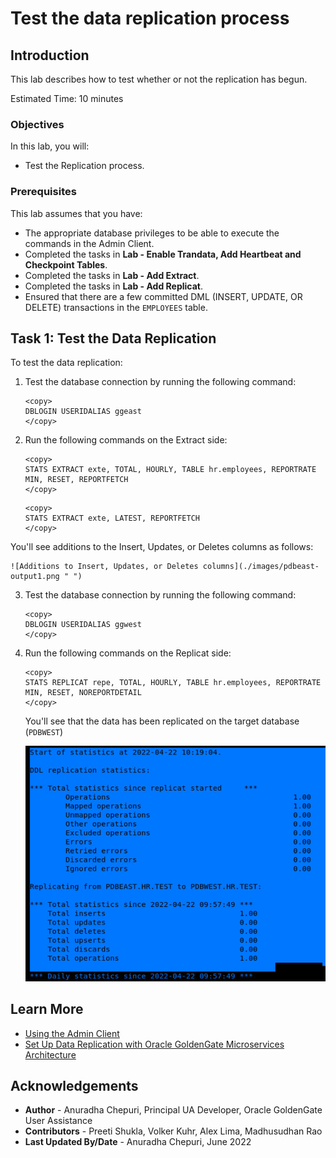 # Test the data replication process

## Introduction

This lab describes how to test whether or not the replication has begun.

Estimated Time: 10 minutes

### Objectives
In this lab, you will:
* Test the Replication process.


### Prerequisites
This lab assumes that you have:
- The appropriate database privileges to be able to execute the commands in the Admin Client.
- Completed the tasks in **Lab - Enable Trandata, Add Heartbeat and Checkpoint Tables**.
- Completed the tasks in **Lab - Add Extract**.
- Completed the tasks in **Lab - Add Replicat**.
- Ensured that there are a few committed DML (INSERT, UPDATE, OR DELETE) transactions in the `EMPLOYEES` table.

## Task 1: Test the Data Replication

To test the data replication:

1. Test the database connection by running the following command:

    ```
    <copy>
    DBLOGIN USERIDALIAS ggeast
    </copy>
    ```

2. Run the following commands on the Extract side:
    ```
    <copy>
    STATS EXTRACT exte, TOTAL, HOURLY, TABLE hr.employees, REPORTRATE MIN, RESET, REPORTFETCH
    </copy>
    ```
    ```
    <copy>
    STATS EXTRACT exte, LATEST, REPORTFETCH
    </copy>
    ```
  You'll see additions to the Insert, Updates, or Deletes columns as follows:

    ![Additions to Insert, Updates, or Deletes columns](./images/pdbeast-output1.png " ")


3. Test the database connection by running the following command:
    ```
    <copy>
    DBLOGIN USERIDALIAS ggwest
    </copy>
    ```

4. Run the following commands on the Replicat side:
    ```
    <copy>
    STATS REPLICAT repe, TOTAL, HOURLY, TABLE hr.employees, REPORTRATE MIN, RESET, NOREPORTDETAIL
    </copy>
    ```
    You'll see that the data has been replicated on the target database (`PDBWEST`)

    ![Replicated data on the target db](./images/pdbwest-output2.png " ")

## Learn More
* [Using the Admin Client](https://docs.oracle.com/en/middleware/goldengate/core/21.1/admin/getting-started-oracle-goldengate-process-interfaces.html#GUID-84B33389-0594-4449-BF1A-A496FB1EDB29)
* [Set Up Data Replication with Oracle GoldenGate Microservices Architecture](https://docs.oracle.com/en/middleware/goldengate/core/21.3/ggmas/quickstart-your-data-replication-oracle-goldengate-microservices-architecture.html)

## Acknowledgements
* **Author** - Anuradha Chepuri, Principal UA Developer, Oracle GoldenGate User Assistance
* **Contributors** -  Preeti Shukla, Volker Kuhr, Alex Lima, Madhusudhan Rao
* **Last Updated By/Date** - Anuradha Chepuri, June 2022
